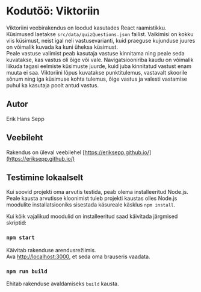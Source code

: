 # Kodutöö: Viktoriin

Viktoriini veebirakendus on loodud kasutades React raamistikku.  
Küsimused laetakse `src/data/quizQuestions.json` failist. Vaikimisi on kokku viis küsimust, neist igal neli vastusevarianti, kuid praeguse kujunduse juures on võimalik kuvada ka kuni üheksa küsimust.  
Peale vastuse valimist peab kasutaja vastuse kinnitama ning peale seda kuvatakse, kas vastus oli õige või vale. Navigatsiooniriba kaudu on võimalik liikuda tagasi eelmiste küsimuste juurde, kuid juba kinnitatud vastust enam muuta ei saa.
Viktoriini lõpus kuvatakse punktitulemus, vastavalt skoorile sõnum ning iga küsimuse kohta tulemus, õige vastus ja valesti vastamise puhul ka kasutaja poolt antud vastus.

## Autor

Erik Hans Sepp

## Veebileht

Rakendus on üleval veebilehel [https://eriksepp.github.io/](https://eriksepp.github.io/)

## Testimine lokaalselt

Kui soovid projekti oma arvutis testida, peab olema installeeritud Node.js.  
Peale kausta arvutisse kloonimist tuleb projekti kaustas olles Node.js moodulite installatsiooniks sisestada käsureale käsklus `npm install`.

Kui kõik vajalikud moodulid on installeeritud saad käivitada järgmised skriptid:

### `npm start`

Käivitab rakenduse arendusrežiimis.\
Ava [http://localhost:3000](http://localhost:3000), et seda oma brauseris vaadata.

### `npm run build`

Ehitab rakenduse avaldamiseks `build` kausta.